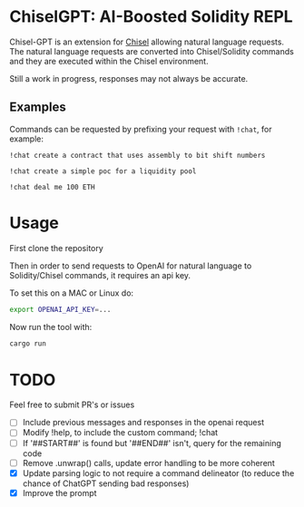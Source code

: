 # ChiselGPT: AI-Boosted Solidity REPL

Chisel-GPT is an extension for [Chisel](https://github.com/foundry-rs/foundry/tree/master/chisel) allowing natural language requests. The natural language requests are converted into Chisel/Solidity commands and they are executed within the Chisel environment.

Still a work in progress, responses may not always be accurate.

## Examples

Commands can be requested by prefixing your request with `!chat`, for example:

```
!chat create a contract that uses assembly to bit shift numbers

!chat create a simple poc for a liquidity pool

!chat deal me 100 ETH
```

# Usage

First clone the repository

Then in order to send requests to OpenAI for natural language to Solidity/Chisel commands, it requires an api key.

To set this on a MAC or Linux do:

```bash
export OPENAI_API_KEY=...
```

Now run the tool with:

```rust
cargo run
```

# TODO

Feel free to submit PR's or issues

- [ ] Include previous messages and responses in the openai request
- [ ] Modify !help, to include the custom command; !chat
- [ ] If '##START##' is found but '##END##' isn't, query for the remaining code
- [ ] Remove .unwrap() calls, update error handling to be more coherent
- [x] Update parsing logic to not require a command delineator (to reduce the chance of ChatGPT sending bad responses)
- [x] Improve the prompt
